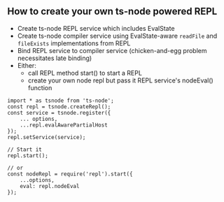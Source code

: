 ## How to create your own ts-node powered REPL

- Create ts-node REPL service which includes EvalState
- Create ts-node compiler service using EvalState-aware `readFile` and `fileExists` implementations from REPL
- Bind REPL service to compiler service (chicken-and-egg problem necessitates late binding)
- Either:
  - call REPL method start() to start a REPL
  - create your own node repl but pass it REPL service's nodeEval() function

```
import * as tsnode from 'ts-node';
const repl = tsnode.createRepl();
const service = tsnode.register({
    ... options,
    ...repl.evalAwarePartialHost
});
repl.setService(service);

// Start it
repl.start();

// or
const nodeRepl = require('repl').start({
    ...options,
    eval: repl.nodeEval
});
```
